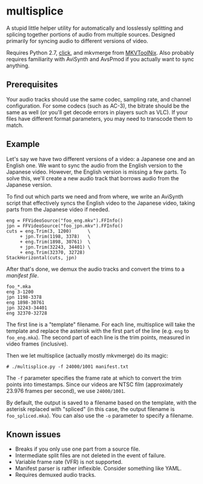 multisplice
===========

A stupid little helper utility for automatically and losslessly splitting and splicing together portions of audio from multiple sources. Designed primarily for syncing audio to different versions of video.

Requires Python 2.7, [click](http://click.pocoo.org/), and mkvmerge from [MKVToolNix](https://www.bunkus.org/videotools/mkvtoolnix/). Also probably requires familiarity with AviSynth and AvsPmod if you actually want to sync anything.

Prerequisites
-----

Your audio tracks should use the same codec, sampling rate, and channel configuration. For some codecs (such as AC-3), the bitrate should be the same as well (or you'll get decode errors in players such as VLC). If your files have different format parameters, you may need to transcode them to match.

Example
-------

Let's say we have two different versions of a video: a Japanese one and an English one. We want to sync the audio from the English version to the Japanese video. However, the English version is missing a few parts. To solve this, we'll create a new audio track that borrows audio from the Japanese version.

To find out which parts we need and from where, we write an AviSynth script that effectively syncs the English video to the Japanese video, taking parts from the Japanese video if needed.

    eng = FFVideoSource("foo_eng.mkv").FFInfo()
    jpn = FFVideoSource("foo_jpn.mkv").FFInfo()
    cuts = eng.Trim(3, 1200)      \
         + jpn.Trim(1198, 3378)   \
         + eng.Trim(1898, 30761)  \ 
         + jpn.Trim(32243, 34401) \
         + eng.Trim(32370, 32728)
    StackHorizontal(cuts, jpn)
  
After that's done, we demux the audio tracks and convert the trims to a *manifest file*.

	foo_*.mka
	eng 3-1200
	jpn 1198-3378
	eng 1898-30761
	jpn 32243-34401
	eng 32370-32728
    
The first line is a "template" filename. For each line, multisplice will take the template and replace the asterisk with the first part of the line (e.g. `eng` to `foo_eng.mka`). The second part of each line is the trim points, measured in video frames (inclusive).

Then we let multisplice (actually mostly mkvmerge) do its magic:

	# ./multisplice.py -f 24000/1001 manifest.txt
    
The `-f` parameter specifies the frame rate at which to convert the trim points into timestamps. Since our videos are NTSC film (approximately 23.976 frames per second), we use `24000/1001`.

By default, the output is saved to a filename based on the template, with the asterisk replaced with "spliced" (in this case, the output filename is `foo_spliced.mka`). You can also use the `-o` parameter to specify a filename.

Known issues
------------

* Breaks if you only use one part from a source file.
* Intermediate split files are not deleted in the event of failure.
* Variable frame rate (VFR) is not supported.
* Manifest parser is rather inflexible. Consider something like YAML.
* Requires demuxed audio tracks.